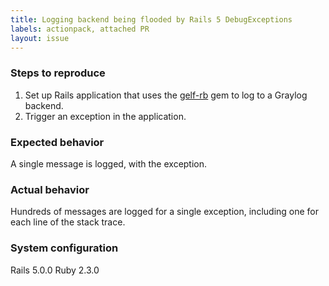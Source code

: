 ```yaml
---
title: Logging backend being flooded by Rails 5 DebugExceptions
labels: actionpack, attached PR
layout: issue
---
```


### Steps to reproduce
1. Set up Rails application that uses the [gelf-rb](https://rubygems.org/gems/gelf) gem to log to a Graylog backend.
2. Trigger an exception in the application.
### Expected behavior

A single message is logged, with the exception.
### Actual behavior

Hundreds of messages are logged for a single exception, including one for each line of the stack trace.
### System configuration

Rails 5.0.0
Ruby 2.3.0

